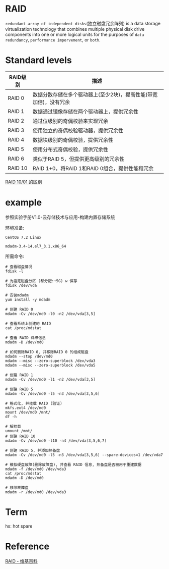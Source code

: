 # RAID

`redundant array of independent disks`(独立磁盘冗余阵列) is a data storage virtualization technology that combines multiple physical disk drive components into one or more logical units for the purposes of `data redundancy`, `performance imporvement`, or `both`.

# Standard levels

| RAID级别 | 描述|
| --------- | ------------------------------------------------ |
| RAID 0    | 数据分散存储在多个驱动器上(至少2块)，提高性能(带宽加倍)，没有冗余|
| RAID 1    | 数据通过镜像存储在两个驱动器上，提供冗余性|
| RAID 2    | 通过位级别的奇偶校验来实现冗余|
| RAID 3    | 使用独立的奇偶校验驱动器，提供冗余性|
| RAID 4    | 数据块级别的奇偶校验，提供冗余性|
| RAID 5    | 使用分布式奇偶校验，提供冗余性|
| RAID 6    | 类似于RAID 5，但提供更高级别的冗余性|
| RAID 10   | RAID 1+0，将RAID 1和RAID 0组合，提供性能和冗余|

[RAID 10/01 的区别](https://zh.wikipedia.org/zh-hans/RAID#:~:text=%E9%AB%98%E6%98%82%E3%80%82%5B5%5D-,RAID%2010/01,-%5B%E7%BC%96%E8%BE%91%5D)

# example
参照实验手册V1.0-云存储技术与应用-构建内置存储系统

环境准备:

    CentOS 7.2 Linux

    mdadm-3.4-14.el7_3.1.x86_64

所需命令:

```shell
# 查看磁盘情况
fdisk -l

# 为指定磁盘分区 (都分配:+5G) w 保存
fdisk /dev/vda

# 安装mdadm
yum install -y mdadm

# 创建 RAID 0
mdadm -Cv /dev/md0 -l0 -n2 /dev/vda[3,5]

# 查看系统上创建的 RAID 
cat /proc/mdstat

# 查看 RAID 详细信息
mdadm -D /dev/md0

# 如何删除RAID 0, 并移除RAID 0 的组成磁盘
mdadm --stop /dev/md0
mdadm --misc --zero-superblock /dev/vda3
mdadm --misc --zero-superblock /dev/vda5

# 创建 RAID 1
mdadm -Cv /dev/md0 -l1 -n2 /dev/vda[3,5]

# 创建 RAID 5
mdadm -Cv /dev/md0 -l5 -n3 /dev/vda[3,5,6]

# 格式化, 并挂载 RAID (验证)
mkfs.ext4 /dev/md0
mount /dev/md0 /mnt/
df -h

# 解挂载
umount /mnt/
# 创建 RAID 10
mdadm -Cv /dev/md0 -l10 -n4 /dev/vda[3,5,6,7]

# 创建 RAID 5, 并添加热备盘
mdadm -Cv /dev/md0 -l5 -n3 /dev/vda[3,5,6] --spare-devices=1 /dev/vda7

# 模拟硬盘故障(删除故障盘), 并查看 RAID 信息, 热备盘是否被用于重建数据
mdadm -f /dev/md0 /dev/vda3
cat /proc/mdstat
mdadm -D /dev/md0

# 移除故障盘
mdadm -r /dev/md0 /dev/vda3
```

# Term

hs: hot spare

# Reference

[RAID - 维基百科](https://zh.wikipedia.org/zh-hans/RAID)


